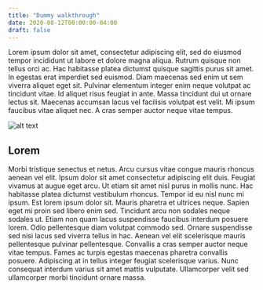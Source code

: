 ```yaml
---
title: "Dummy walkthrough"
date: 2020-08-12T00:00:00-04:00
draft: false
---
```

Lorem ipsum dolor sit amet, consectetur adipiscing elit, sed do eiusmod tempor incididunt ut labore et dolore magna aliqua. Rutrum quisque non tellus orci ac. Hac habitasse platea dictumst quisque sagittis purus sit amet. In egestas erat imperdiet sed euismod. Diam maecenas sed enim ut sem viverra aliquet eget sit. Pulvinar elementum integer enim neque volutpat ac tincidunt vitae. Id aliquet risus feugiat in ante. Massa tincidunt dui ut ornare lectus sit. Maecenas accumsan lacus vel facilisis volutpat est velit. Mi ipsum faucibus vitae aliquet nec. A cras semper auctor neque vitae tempus.

![alt text](https://reverent-hugle-d49586.netlify.app/assess4.jpg)

Lorem 
-------------
Morbi tristique senectus et netus. Arcu cursus vitae congue mauris rhoncus aenean vel elit. Ipsum dolor sit amet consectetur adipiscing elit duis. Feugiat vivamus at augue eget arcu. Ut etiam sit amet nisl purus in mollis nunc. Hac habitasse platea dictumst vestibulum rhoncus. Tempor id eu nisl nunc mi ipsum. Est lorem ipsum dolor sit. Mauris pharetra et ultrices neque. Sapien eget mi proin sed libero enim sed. Tincidunt arcu non sodales neque sodales ut. Etiam non quam lacus suspendisse faucibus interdum posuere lorem. Odio pellentesque diam volutpat commodo sed. Ornare suspendisse sed nisi lacus sed viverra tellus in hac. Aenean vel elit scelerisque mauris pellentesque pulvinar pellentesque. Convallis a cras semper auctor neque vitae tempus. Fames ac turpis egestas maecenas pharetra convallis posuere. Adipiscing at in tellus integer feugiat scelerisque varius. Nunc consequat interdum varius sit amet mattis vulputate. Ullamcorper velit sed ullamcorper morbi tincidunt ornare massa.
